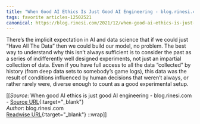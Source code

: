 ```yaml
---
title: "When Good AI Ethics Is Just Good AI Engineering - blog.rinesi.com (263624674)"
tags: favorite articles-12502521
canonical: https://blog.rinesi.com/2021/12/when-good-ai-ethics-is-just-good-ai-engineering/
---
```


There’s the implicit expectation in AI and data science that if we could just “Have All The Data” then we could build our model, no problem. The best way to understand why this isn’t always sufficient is to consider the past as a series of indifferently well designed experiments, not just an impartial collection of data. Even if you have full access to all the data “collected” by history (from deep data sets to somebody’s game logs), this data was the result of conditions influenced by human decisions that weren’t always, or rather rarely were, diverse enough to count as a good experimental setup.


[[_Source_: When good AI ethics is just good AI engineering - blog.rinesi.com - [Source URL](https://blog.rinesi.com/2021/12/when-good-ai-ethics-is-just-good-ai-engineering/){:target="_blank"}<br>
_Author_: blog.rinesi.com<br>
[Readwise URL](https://readwise.io/open/263624674){:target="_blank"}
::wrap]]